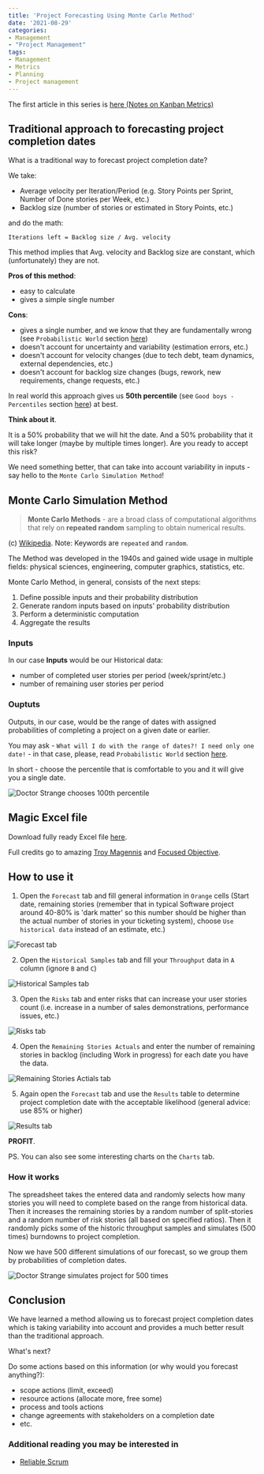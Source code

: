 ```yaml
---
title: 'Project Forecasting Using Monte Carlo Method'
date: '2021-08-29'
categories:
- Management
- "Project Management"
tags:
- Management
- Metrics
- Planning
- Project management
---
```


The first article in this series is [here (Notes on Kanban Metrics)](/kanban-metrics)

## Traditional approach to forecasting project completion dates

What is a traditional way to forecast project completion date?

We take:

- Average velocity per Iteration/Period (e.g. Story Points per Sprint, Number of Done stories per Week, etc.)
- Backlog size (number of stories or estimated in Story Points, etc.)
  
and do the math:

```
Iterations left = Backlog size / Avg. velocity
```

This method implies that Avg. velocity and Backlog size are constant, which (unfortunately) they are not.

**Pros of this method**:

- easy to calculate
- gives a simple single number

**Cons**:

- gives a single number, and we know that they are fundamentally wrong (see `Probabilistic World` section [here](/kanban-metrics))
- doesn't account for uncertainty and variability (estimation errors, etc.)
- doesn't account for velocity changes (due to tech debt, team dynamics, external dependencies, etc.)
- doesn't account for backlog size changes (bugs, rework, new requirements, change requests, etc.)

In real world this approach gives us **50th percentile** (see `Good boys - Percentiles` section [here](/kanban-metrics)) at best.

**Think about it**.

It is a 50% probability that we will hit the date. And a 50% probability that it will take longer (maybe by multiple times longer).
Are you ready to accept this risk?

We need something better, that can take into account variability in inputs - say hello to the `Monte Carlo Simulation Method`!

## Monte Carlo Simulation Method

>**Monte Carlo Methods** -  are a broad class of computational algorithms that rely on **repeated random** sampling to obtain numerical results.

(c) [Wikipedia](https://en.wikipedia.org/wiki/Monte_Carlo_method). Note: Keywords are `repeated` and `random`.

The Method was developed in the 1940s and gained wide usage in multiple fields: physical sciences, engineering, computer graphics, statistics, etc.

Monte Carlo Method, in general, consists of the next steps:

1. Define possible inputs and their probability distribution
2. Generate random inputs based on inputs' probability distribution
3. Perform a deterministic computation
4. Aggregate the results

### Inputs

In our case **Inputs** would be our Historical data:

- number of completed user stories per period (week/sprint/etc.)
- number of remaining user stories per period
  
### Ouptuts

Outputs, in our case, would be the range of dates with assigned probabilities of completing a project on a given date or earlier.

You may ask - `What will I do with the range of dates?! I need only one date!` - in that case, please, read `Probabilistic World` section [here](/kanban-metrics).

In short - choose the percentile that is comfortable to you and it will give you a single date.

![Doctor Strange chooses 100th percentile](/assets/images/2021-08-29-project-forecasting/dr_strange_2.png)

## Magic Excel file

Download fully ready Excel file [here](https://github.com/FocusedObjective/FocusedObjective.Resources/raw/master/Spreadsheets/Throughput%20Forecaster.xlsx).

Full credits go to amazing [Troy Magennis](https://twitter.com/t_magennis) and [Focused Objective](https://www.focusedobjective.com/).

## How to use it

1. Open the `Forecast` tab and fill general information in `Orange` cells (Start date, remaining stories (remember that in typical Software project around 40-80% is 'dark matter' so this number should be higher than the actual number of stories in your ticketing system), choose `Use historical data` instead of an estimate, etc.)

![Forecast tab](/assets/images/2021-08-29-project-forecasting/forecast_tab.png)

2. Open the `Historical Samples` tab and fill your `Throughput` data in `A` column (ignore `B` and `C`)

![Historical Samples tab](/assets/images/2021-08-29-project-forecasting/hist_samples_tab.png)

3. Open the `Risks` tab and enter risks that can increase your user stories count (i.e. increase in a number of sales demonstrations, performance issues, etc.)

![Risks tab](/assets/images/2021-08-29-project-forecasting/risks_tab.png)

4. Open the `Remaining Stories Actuals` and enter the number of remaining stories in backlog (including Work in progress) for each date you have the data.

![Remaining Stories Actials tab](/assets/images/2021-08-29-project-forecasting/remaining_tab.png)

5. Again open the `Forecast` tab and use the `Results` table to determine project completion date with the acceptable likelihood (general advice: use 85% or higher)

![Results tab](/assets/images/2021-08-29-project-forecasting/results_tab.png)

**PROFIT**.

PS. You can also see some interesting charts on the `Charts` tab.

### How it works

The spreadsheet takes the entered data and randomly selects how many stories you will need to complete based on the range from historical data.
Then it increases the remaining stories by a random number of split-stories and a random number of risk stories (all based on specified ratios).
Then it randomly picks some of the historic throughput samples and simulates (500 times) burndowns to project completion.

Now we have 500 different simulations of our forecast, so we group them by probabilities of completion dates.

![Doctor Strange simulates project for 500 times](/assets/images/2021-08-29-project-forecasting/dr_strange_1.png)

## Conclusion

We have learned a method allowing us to forecast project completion dates which is taking variability into account and provides a much better result than the traditional approach.

What's next?

Do some actions based on this information (or why would you forecast anything?):

- scope actions (limit, exceed)
- resource actions (allocate more, free some)
- process and tools actions
- change agreements with stakeholders on a completion date
- etc.

### Additional reading you may be interested in

- [Reliable Scrum](https://www.reliable-scrum.com)
